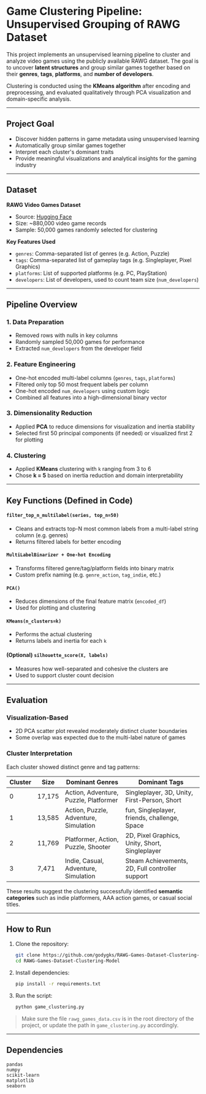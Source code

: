 #  Game Clustering Pipeline: Unsupervised Grouping of RAWG Dataset

This project implements an unsupervised learning pipeline to cluster and analyze video games using the publicly available RAWG dataset. The goal is to uncover **latent structures** and group similar games together based on their **genres**, **tags**, **platforms**, and **number of developers**.

Clustering is conducted using the **KMeans algorithm** after encoding and preprocessing, and evaluated qualitatively through PCA visualization and domain-specific analysis.

---

##  Project Goal

- Discover hidden patterns in game metadata using unsupervised learning  
- Automatically group similar games together  
- Interpret each cluster's dominant traits  
- Provide meaningful visualizations and analytical insights for the gaming industry  

---

##  Dataset

**RAWG Video Games Dataset**  
- Source: [Hugging Face](https://huggingface.co/datasets/atalaydenknalbant/rawg-games-dataset)  
- Size: ~880,000 video game records  
- Sample: 50,000 games randomly selected for clustering  

**Key Features Used**
- `genres`: Comma-separated list of genres (e.g. Action, Puzzle)  
- `tags`: Comma-separated list of gameplay tags (e.g. Singleplayer, Pixel Graphics)  
- `platforms`: List of supported platforms (e.g. PC, PlayStation)  
- `developers`: List of developers, used to count team size (`num_developers`)  

---

##  Pipeline Overview

### 1. Data Preparation
- Removed rows with nulls in key columns  
- Randomly sampled 50,000 games for performance  
- Extracted `num_developers` from the developer field  

### 2. Feature Engineering
- One-hot encoded multi-label columns (`genres`, `tags`, `platforms`)  
- Filtered only top 50 most frequent labels per column  
- One-hot encoded `num_developers` using custom logic  
- Combined all features into a high-dimensional binary vector  

### 3. Dimensionality Reduction
- Applied **PCA** to reduce dimensions for visualization and inertia stability  
- Selected first 50 principal components (if needed) or visualized first 2 for plotting  

### 4. Clustering
- Applied **KMeans** clustering with `k` ranging from 3 to 6  
- Chose **k = 5** based on inertia reduction and domain interpretability

---

## Key Functions (Defined in Code)

#### `filter_top_n_multilabel(series, top_n=50)`
- Cleans and extracts top-N most common labels from a multi-label string column (e.g. genres)
- Returns filtered labels for better encoding

#### `MultiLabelBinarizer + One-hot Encoding`
- Transforms filtered genre/tag/platform fields into binary matrix
- Custom prefix naming (e.g. `genre_action`, `tag_indie`, etc.)

#### `PCA()`
- Reduces dimensions of the final feature matrix (`encoded_df`)
- Used for plotting and clustering

#### `KMeans(n_clusters=k)`
- Performs the actual clustering
- Returns labels and inertia for each `k`

#### (Optional) `silhouette_score(X, labels)`
- Measures how well-separated and cohesive the clusters are
- Used to support cluster count decision

---

##  Evaluation

###  Visualization-Based
- 2D PCA scatter plot revealed moderately distinct cluster boundaries  
- Some overlap was expected due to the multi-label nature of games  

###  Cluster Interpretation
Each cluster showed distinct genre and tag patterns:

| Cluster | Size   | Dominant Genres                    | Dominant Tags                                      |
|---------|--------|------------------------------------|----------------------------------------------------|
| 0       | 17,175 | Action, Adventure, Puzzle, Platformer | Singleplayer, 3D, Unity, First-Person, Short       |
| 1       | 13,585 | Action, Puzzle, Adventure, Simulation | fun, Singleplayer, friends, challenge, Space       |
| 2       | 11,769 | Platformer, Action, Puzzle, Shooter   | 2D, Pixel Graphics, Unity, Short, Singleplayer     |
| 3       | 7,471  | Indie, Casual, Adventure, Simulation  | Steam Achievements, 2D, Full controller support    |

These results suggest the clustering successfully identified **semantic categories** such as indie platformers, AAA action games, or casual social titles.

---

##  How to Run

1. Clone the repository:
    ```bash
    git clone https://github.com/godygks/RAWG-Games-Dataset-Clustering-Model.git
    cd RAWG-Games-Dataset-Clustering-Model
    ```

2. Install dependencies:
    ```bash
    pip install -r requirements.txt
    ```

3. Run the script:
    ```bash
    python game_clustering.py
    ```

>  Make sure the file `rawg_games_data.csv` is in the root directory of the project, or update the path in `game_clustering.py` accordingly.

---

##  Dependencies

```text
pandas
numpy
scikit-learn
matplotlib
seaborn
